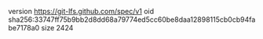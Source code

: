 version https://git-lfs.github.com/spec/v1
oid sha256:33747ff75b9bb2d8dd68a79774ed5cc60be8daa12898115cb0cb94fabe7178a0
size 2424
